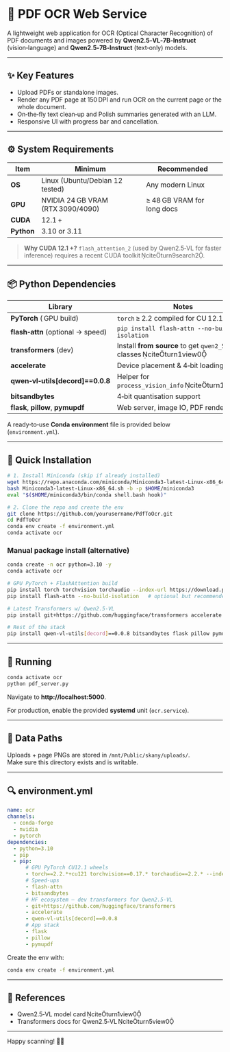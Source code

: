 # 📝 PDF OCR Web Service

A lightweight web application for OCR (Optical Character Recognition) of PDF documents and images powered by **Qwen2.5‑VL‑7B‑Instruct** (vision‑language) and **Qwen2.5‑7B‑Instruct** (text‑only) models.

---

## ✨ Key Features
- Upload PDFs or standalone images.
- Render any PDF page at 150 DPI and run OCR on the current page or the whole document.
- On‑the‑fly text clean‑up and Polish summaries generated with an LLM.
- Responsive UI with progress bar and cancellation.

---

## ⚙️ System Requirements
| Item | Minimum | Recommended |
|------|---------|-------------|
| **OS** | Linux (Ubuntu/Debian 12 tested) | Any modern Linux |
| **GPU** | NVIDIA 24 GB VRAM (RTX 3090/4090) | ≥ 48 GB VRAM for long docs |
| **CUDA** | 12.1 + |
| **Python** | 3.10 or 3.11 |

> **Why CUDA 12.1 +?** `flash_attention_2` (used by Qwen2.5‑VL for faster inference) requires a recent CUDA toolkit citeturn9search2.

---

## 📦 Python Dependencies

| Library | Notes |
|---------|-------|
| **PyTorch** ( GPU build) | `torch` ≥ 2.2 compiled for CU 12.1 |
| **flash‑attn** (optional → speed) | `pip install flash-attn --no-build-isolation` |
| **transformers** (dev) | Install **from source** to get `qwen2_5_vl` classes citeturn1view0 |
| **accelerate** | Device placement & 4‑bit loading |
| **qwen‑vl‑utils[decord]==0.0.8** | Helper for `process_vision_info` citeturn1view0 |
| **bitsandbytes** | 4‑bit quantisation support |
| **flask**, **pillow**, **pymupdf** | Web server, image IO, PDF rendering |

A ready‑to‑use **Conda environment** file is provided below (`environment.yml`).

---

## 🧪 Quick Installation

```bash
# 1. Install Miniconda (skip if already installed)
wget https://repo.anaconda.com/miniconda/Miniconda3-latest-Linux-x86_64.sh
bash Miniconda3-latest-Linux-x86_64.sh -b -p $HOME/miniconda3
eval "$($HOME/miniconda3/bin/conda shell.bash hook)"

# 2. Clone the repo and create the env
git clone https://github.com/yourusername/PdfToOcr.git
cd PdfToOcr
conda env create -f environment.yml
conda activate ocr
```

### Manual package install (alternative)

```bash
conda create -n ocr python=3.10 -y
conda activate ocr

# GPU PyTorch + FlashAttention build
pip install torch torchvision torchaudio --index-url https://download.pytorch.org/whl/cu121
pip install flash-attn --no-build-isolation   # optional but recommended

# Latest Transformers w/ Qwen2.5‑VL
pip install git+https://github.com/huggingface/transformers accelerate

# Rest of the stack
pip install qwen-vl-utils[decord]==0.0.8 bitsandbytes flask pillow pymupdf
```

---

## 🚀 Running

```bash
conda activate ocr
python pdf_server.py
```

Navigate to **http://localhost:5000**.

For production, enable the provided **systemd** unit (`ocr.service`).

---

## 📁 Data Paths
Uploads + page PNGs are stored in `/mnt/Public/skany/uploads/`.  
Make sure this directory exists and is writable.

---

## 🔍 environment.yml

```yaml
name: ocr
channels:
  - conda-forge
  - nvidia
  - pytorch
dependencies:
  - python=3.10
  - pip
  - pip:
      # GPU PyTorch CU12.1 wheels
      - torch==2.2.*+cu121 torchvision==0.17.* torchaudio==2.2.* --index-url https://download.pytorch.org/whl/cu121
      # Speed‑ups
      - flash-attn
      - bitsandbytes
      # HF ecosystem – dev transformers for Qwen2.5‑VL
      - git+https://github.com/huggingface/transformers
      - accelerate
      - qwen-vl-utils[decord]==0.0.8
      # App stack
      - flask
      - pillow
      - pymupdf
```

Create the env with:

```bash
conda env create -f environment.yml
```

---

## 📝 References
- Qwen2.5‑VL model card citeturn1view0
- Transformers docs for Qwen2.5‑VL citeturn5view0

---

Happy scanning! 📄✨
